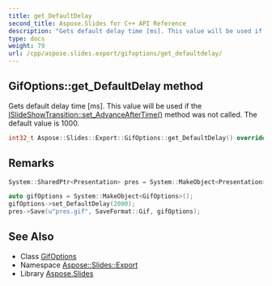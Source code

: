```yaml
---
title: get_DefaultDelay
second_title: Aspose.Slides for C++ API Reference
description: "Gets default delay time [ms]. This value will be used if the ISlideShowTransition::set_AdvanceAfterTime() method was not called. The default value is 1000."
type: docs
weight: 79
url: /cpp/aspose.slides.export/gifoptions/get_defaultdelay/
---
```

## GifOptions::get_DefaultDelay method


Gets default delay time [ms]. This value will be used if the [ISlideShowTransition::set_AdvanceAfterTime()](../../../aspose.slides/islideshowtransition/set_advanceaftertime/) method was not called. The default value is 1000.

```cpp
int32_t Aspose::Slides::Export::GifOptions::get_DefaultDelay() override
```

## Remarks



```cpp
System::SharedPtr<Presentation> pres = System::MakeObject<Presentation>(u"pres.pptx");

auto gifOptions = System::MakeObject<GifOptions>();
gifOptions->set_DefaultDelay(2000);
pres->Save(u"pres.gif", SaveFormat::Gif, gifOptions);
```

## See Also

* Class [GifOptions](../)
* Namespace [Aspose::Slides::Export](../../)
* Library [Aspose.Slides](../../../)
